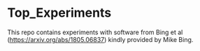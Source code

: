 # Top_Experiments

This repo contains experiments with software from Bing et al (https://arxiv.org/abs/1805.06837) kindly provided by Mike Bing.
